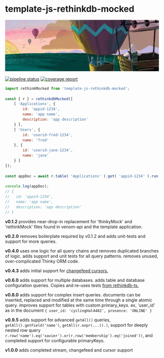 # template-js-rethinkdb-mocked

![rethinkdb](rethinkdb-1500x500.jpg)

[![pipeline status](https://code.venom360.com/platform/template-js-rethinkdb-mocked/badges/master/pipeline.svg)](https://code.venom360.com/platform/template-js-rethinkdb-mocked/commits/master)
[![coverage report](https://code.venom360.com/platform/template-js-rethinkdb-mocked/badges/master/coverage.svg)](https://code.venom360.com/platform/template-js-rethinkdb-mocked/commits/master)

```javascript
import rethinkMocked from 'template-js-rethinkdb-mocked';

const { r } = rethinkdbMocked([
    [ 'Applications', {
        id: 'appid-1234',
        name: 'app name',
        description: 'app description'
    } ],
    [ 'Users', {
        id: 'userid-fred-1234',
        name: 'fred'
    }, {
        id: 'userid-jane-1234',
        name: 'jane'
    } ]
]);

const appDoc = await r.table( 'Applications' ).get( 'appid-1234' ).run();

console.log(appDoc);
// {
//   id: 'appid-1234',
//   name: 'app name',
//   description: 'app description'
// }
```

**v0.1.2** provides near-drop-in replacement for 'thinkyMock' and 'rethinkMock' files found in venom-api and the template application.

**v0.2.0** removes boilerplate required by v0.1.2 and adds unit-tests and support for more queries.

**v0.4.0** uses one logic for all query chains and removes duplicated branches of logic. adds support and unit tests for all query patterns. removes unused, over-complicated Thinky ORM code.

**v0.4.3** adds initial support for [changefeed cursors.][1]

**v0.6.0** adds support for multiple databases. adds table and database configuration queries. Copies and re-uses tests [from rethinkdb-ts.][2]

**v0.8.0** adds support for complex insert queries. documents can be inserted, replaced and modified at the same time through a single atomic query. improves support for tables with custom primary_keys. ex, 'user_id' as in the document `{ user_id: 'cyclingHal4482', presence: 'ONLINE' }`
 
**v0.9.5** adds support for advanced `getAll()` queries, `getAll().getField('name')`, `getAll(r.expr(...)).)`, support for deeply nested row query `r.row('name').eq('xavier').or(r.row('membership').eq('joined'))`, and completed support for configurable primaryKeys.

**v1.0.0** adds completed stream, changefeed and cursor support


[0]: ./spec/template-js-rethinkdb-mocked-thinky.spec.js
[1]: https://rethinkdb.com/docs/changefeeds/javascript/
[2]: https://github.com/rethinkdb/rethinkdb-ts/blob/main/test/manipulating-tables.ts
